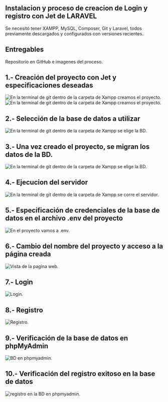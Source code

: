 ## Instalacion y proceso de creacion de Login y registro con Jet de LARAVEL

Se necesitó tener XAMPP, MySQL, Composer, Git y Laravel, todos previamente descargados y configurados con versiones recientes.

## Entregables
Repositorio en GitHub e imagenes del proceso.

## 1.- Creación del proyecto con Jet y especificaciones deseadas
![En la terminal de git dentro de la carpeta de Xampp creamos el proyecto.](IMAGENES/1.png)
![En la terminal de git dentro de la carpeta de Xampp creamos el proyecto.](IMAGENES/2.png)
## 2.- Selección de la base de datos a utilizar
![En la terminal de git dentro de la carpeta de Xampp se elige la BD.](IMAGENES/3.png)
## 3.- Una vez creado el proyecto, se migran los datos de la BD.
![En la terminal de git dentro de la carpeta de Xampp se elige la BD.](IMAGENES/4.png)
## 4.- Ejecucion del servidor
![En la terminal de git dentro de la carpeta de Xampp se corre el servidor.](IMAGENES/5.png)
## 5.- Especificación de credenciales de la base de datos en el archivo .env del proyecto
![En el proyecto vamos a .env.](IMAGENES/6.png)
## 6.- Cambio del nombre del proyecto y acceso a la página creada
![Vista de la pagina web.](IMAGENES/7.png)
## 7.- Login
![Login.](IMAGENES/8.png)
## 8.- Registro
![Registro.](IMAGENES/9.png)
## 9.- Verificación de la base de datos en phpMyAdmin
![BD en phpmyadmin.](IMAGENES/10.png)
## 10.- Verificación del registro exitoso en la base de datos
![ registro en la BD en phpmyadmin.](IMAGENES/11.png)
